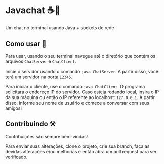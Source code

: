 
# Javachat ☕️💬

Um chat no terminal usando Java + sockets de rede


## Como usar 🤔

Para usar, usando o seu terminal navegue até o diretório que contém os arquivos `ChatServer` e `ChatClient`.

Inicie o servidor usando o comando `java ChatServer`. A partir disso, você terá um servidor na porta `12345`.

Para iniciar o cliente, use o comando `java ChatClient`. O programa solicitará o endereço IP do servidor. Caso esteja rodando local, insira o IP da sua máquina ou então o IP referente ao localhost: `127.0.0.1`. A partir disso, informe seu nome de usuário e comece a conversar com seus amigos!


## Contribuindo ⚒️

Contribuições são sempre bem-vindas!

Para enviar suas alterações, clone o projeto, crie sua branch, faça as devidas alterações e/ou melhorias e então abra um pull request para ser verificado. 
